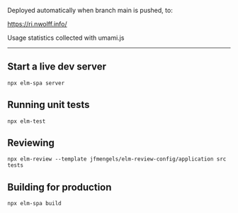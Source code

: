 Deployed automatically when branch main is pushed, to:

https://ri.nwolff.info/

Usage statistics collected with umami.js

---

## Start a live dev server

    npx elm-spa server

## Running unit tests

    npx elm-test

## Reviewing

    npx elm-review --template jfmengels/elm-review-config/application src tests

## Building for production

    npx elm-spa build
